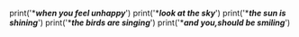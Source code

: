 
print('**************when you feel unhappy*************')
print('**************look at the sky*************')
print('**************the sun is shining*************')
print('**************the birds are singing*************')
print('**************and you,should be smiling*************')
